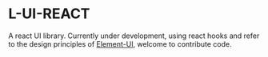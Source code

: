 # L-UI-REACT

A react UI library. Currently under development, using react hooks and refer to the design principles of [Element-UI](https://element.eleme.cn/#/en-US/guide/design), welcome to contribute code.
